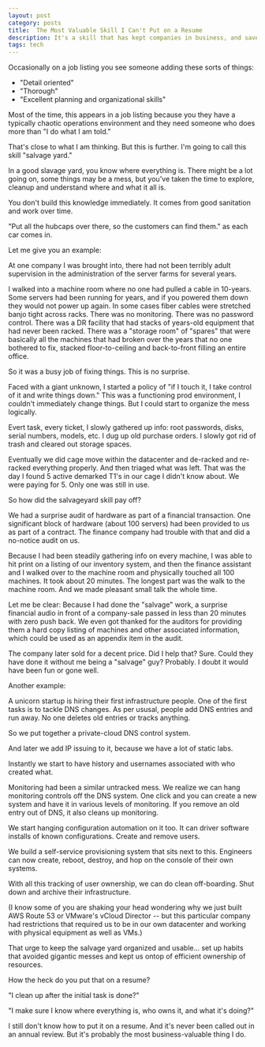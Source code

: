 ```yaml
---
layout: post
category: posts
title:  The Most Valuable Skill I Can't Put on a Resume
description: It's a skill that has kept companies in business, and saved millions. But most people don't even see it.
tags: tech
---
```

Occasionally on a job listing you see someone adding these sorts of things:

* "Detail oriented"
* "Thorough"
* "Excellent planning and organizational skills"

Most of the time, this appears in a job listing because you they have a typically chaotic operations environment and they need someone who does more than "I do what I am told."

That's close to what I am thinking. But this is further. I'm going to call this skill  "salvage yard."

In a good slavage yard, you know where everything is. There might be a lot going on, 
some things may be a mess, but you've taken the time to explore, cleanup and understand where and what it all is.

You don't build this knowledge immediately. It comes from good sanitation and work over time.

"Put all the hubcaps over there, so the customers can find them." as each car comes in.

Let me give you an example:

At one company I was brought into, there had not been terribly adult supervision in the administration of the server farms for several years.

I walked into a machine room where no one had pulled a cable in 10-years. Some servers had been running for years, and if you powered them down they would not power up again. In some cases fiber cables were stretched banjo tight across racks. There was no monitoring. There was no password control. There was a DR facility that had stacks of years-old equipment that had never been racked. There was a "storage room" of "spares" that were basically all the machines that had broken over the years that no one bothered to fix, stacked floor-to-ceiling and back-to-front filling an entire office.

So it was a busy job of fixing things. This is no surprise.

Faced with a giant unknown, I started a policy of "if I touch it, I take control of it and write things down." This was a functioning prod environment, I couldn't immediately change things. But I could start to organize the mess logically.

Evert task, every ticket, I slowly gathered up info: root passwords, disks, serial numbers, models, etc. I dug up old purchase orders. I slowly got rid of trash and cleared out storage spaces.

Eventually we did cage move within the datacenter and de-racked and re-racked everything properly. And then triaged what was left. That was the day I found 5 active demarked T1's in our cage I didn't know about. We were paying for 5. Only one was still in use.

So how did the salvageyard skill pay off?

We had a surprise audit of hardware as part of a financial transaction. One significant block of hardware (about 100 servers) had been provided to us as part of a contract. The finance company had trouble with that and did a no-notice audit on us.

Because I had been steadily gathering info on every machine, I was able to hit print on
a listing of our inventory system, and then the finance assistant and I walked over to the machine room and physically touched all 100 machines. It took about 20 minutes. The longest part was the walk to the machine room. And we made pleasant small talk the whole time.

Let me be clear: Because I had done the "salvage" work, a surprise financial audio in front of a company-sale passed in less than 20 minutes with zero push back. We even got thanked for the auditors for providing them a hard copy listing of machines and other associated information, which could be used as an appendix item in the audit.

The company later sold for a decent price. Did I help that? Sure. Could they have done it without me being a "salvage" guy? Probably. I doubt it would have been fun or gone well.

Another example:

A unicorn startup is hiring their first infrastructure people. One of the first tasks is to tackle DNS changes. As per ususal, people add DNS entries and run away. No one deletes old entries or tracks anything.

So we put together a private-cloud DNS control system.

And later we add IP issuing to it, because we have a lot of static labs.

Instantly we start to have history and usernames associated with who created what.

Monitoring had been a similar untracked mess. We realize we can hang monitoring controls off the DNS system. One click and you can create a new system and have it in various levels of monitoring. If you remove an old entry out of DNS, it also cleans up monitoring.

We start hanging configuration automation on it too. It can driver software installs of known configurations. Create and remove users.

We build a self-service provisioning system that sits next to this. Engineers can now create, reboot, destroy, and hop on the console of their own systems.

With all this tracking of user ownership, we can do clean off-boarding. Shut down and archive their infrastructure.

(I know some of you are shaking your head wondering why we just built AWS Route 53 or VMware's vCloud Director -- but this particular company had restrictions that required us to be in our own datacenter and working with physical equipment as well as VMs.)

That urge to keep the salvage yard organized and usable... set up habits that avoided gigantic messes and kept us ontop of efficient ownership of resources.

How the heck do you put that on a resume?

"I clean up after the initial task is done?"

"I make sure I know where everything is, who owns it, and what it's doing?"

I still don't know how to put it on a resume. And it's never been called out in an annual review. But it's probably the most business-valuable thing I do.

